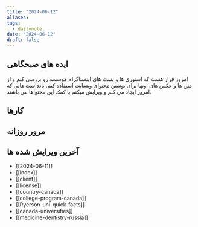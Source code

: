 ```yaml
---
title: "2024-06-12"
aliases: 
tags:
  - dailynote
date: "2024-06-12"
draft: false
---
```


## ایده های صبحگاهی

امروز قرار هست که استوری ها و پست های اینستاگرام موسسه رو بررسی کنم و از متن ها و عکس های اونها برای نوشتن محتوای وبسایت استفاده کنم. یادداشت هایی که امروز ایجاد می کنم و ویرایش میکنم با کمک این محتواها می باشند. 
## کارها


## مرور روزانه



## آخرین ویرایش شده ها
- [[2024-06-11]]
- [[index]]
- [[client]]
- [[license]]
- [[country-canada]]
- [[college-program-canada]]
- [[Ryerson-uni-quick-facts]]
- [[canada-universities]]
- [[medicine-dentistry-russia]]

